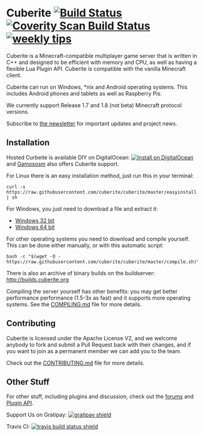Cuberite [![Build Status](http://img.shields.io/travis/cuberite/cuberite/master.svg?style=flat)](https://travis-ci.org/cuberite/cuberite) [![Coverity Scan Build Status](https://img.shields.io/coverity/scan/1930.svg)](https://scan.coverity.com/projects/1930) [![weekly tips](http://img.shields.io/gratipay/cuberite.svg?style=flat)](http://gratipay.com/cuberite)
========

Cuberite is a Minecraft-compatible multiplayer game server that is written in C++ and designed to be efficient with memory and CPU, as well as having a flexible Lua Plugin API. Cuberite is compatible with the vanilla Minecraft client.

Cuberite can run on Windows, *nix and Android operating systems. This includes Android phones and tablets as well as Raspberry Pis. 

We currently support Release 1.7 and 1.8 (not beta) Minecraft protocol versions.

Subscribe to [the newsletter](http://newsletter.cuberite.org/subscribe.htm) for important updates and project news.

Installation
------------
Hosted Curbeite is available DIY on DigitalOcean: [![Install on DigitalOcean](http://doinstall.bearbin.net/button.svg)](http://doinstall.bearbin.net/install?url=https://github.com/cuberite/cuberite) and [Gamososm](https://gamocosm.com) also offers Cuberite support.

For Linux there is an easy installation method, just run this in your terminal:

    curl -s https://raw.githubusercontent.com/cuberite/cuberite/master/easyinstall.sh | sh

For Windows, you just need to download a file and extract it:

 - [Windows 32 bit](http://builds.cuberite.org/job/Cuberite%20Windows%20x86%20Master/lastSuccessfulBuild/artifact/Install/Cuberite.zip)
 - [Windows 64 bit](http://builds.cuberite.org/job/Cuberite%20Windows%20x64%20Master/lastSuccessfulBuild/artifact/Install/Cuberite.zip)

For other operating systems you need to download and compile yourself. This can be done either manually, or with this automatic script:

    bash -c "$(wget -O - https://raw.githubusercontent.com/cuberite/cuberite/master/compile.sh)"

There is also an archive of binary builds on the buildserver: http://builds.cuberite.org

Compiling the server yourself has other benefits: you may get better performance performance (1.5-3x as fast) and it supports more operating systems. See the [COMPILING.md](https://github.com/cuberite/cuberite/blob/master/COMPILING.md) file for more details.

Contributing
------------

Cuberite is licensed under the Apache License V2, and we welcome anybody to fork and submit a Pull Request back with their changes, and if you want to join as a permanent member we can add you to the team.

Check out the [CONTRIBUTING.md](https://github.com/cuberite/cuberite/blob/master/CONTRIBUTING.md) file for more details.

Other Stuff
-----------

For other stuff, including plugins and discussion, check out the [forums](http://forum.mc-server.org) and [Plugin API](http://api-docs.cuberite.org).

Support Us on Gratipay: [![gratipay shield](http://img.shields.io/gratipay/cuberite.svg)](https://www.gratipay.com/cuberite)

Travis CI: [![travis build status shield](http://img.shields.io/travis/cuberite/cuberite.svg)](https://travis-ci.org/cuberite/cuberite)


